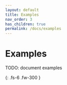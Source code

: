 ```yaml
---
layout: default
title: Examples
nav_order: 3
has_children: true
permalink: /docs/examples
---
```


# Examples

TODO: document examples

{: .fs-6 .fw-300 }
